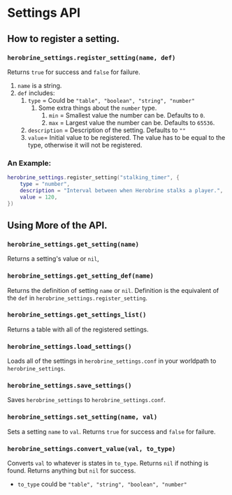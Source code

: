 # Settings API

## How to register a setting.

### `herobrine_settings.register_setting(name, def)`

Returns `true` for success and `false` for failure.

1. `name` is a string.
2. `def` includes:
   1. `type` = Could be `"table", "boolean", "string", "number"`
      1. Some extra things about the `number` type.
         1. `min` = Smallest value the number can be. Defaults to `0`.
         2. `max` = Largest value the number can be. Defaults to `65536`.
   2. `description` = Description of the setting. Defaults to `""`
   3. `value`= Initial value to be registered. The value has to be equal to the type, otherwise it will not be registered.

### An Example:
``` lua
herobrine_settings.register_setting("stalking_timer", {
    type = "number",
    description = "Interval between when Herobrine stalks a player.",
    value = 120,
})
```

## Using More of the API.

### `herobrine_settings.get_setting(name)`

Returns a setting's value or `nil`,

### `herobrine_settings.get_setting_def(name)`

Returns the definition of setting `name` or `nil`. Definition is the equivalent of the `def` in `herobrine_settings.register_setting`.

### `herobrine_settings.get_settings_list()`

Returns a table with all of the registered settings.

### `herobrine_settings.load_settings()`

Loads all of the settings in `herobrine_settings.conf` in your worldpath to `herobrine_settings`.

### `herobrine_settings.save_settings()`

Saves `herobrine_settings` to `herobrine_settings.conf`.

### `herobrine_settings.set_setting(name, val)`

Sets a setting `name` to `val`. Returns `true` for success and `false` for failure.

### `herobrine_settings.convert_value(val, to_type)`

Converts `val` to whatever is states in `to_type`. Returns `nil` if nothing is found. Returns anything but `nil` for success.

- `to_type` could be `"table", "string", "boolean", "number"`